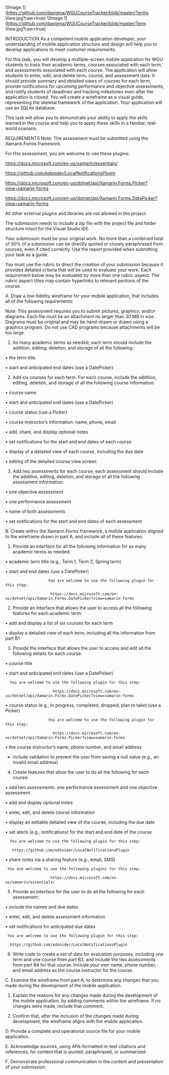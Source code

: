 ![Image 1](https://github.com/dasigma/WGUCourseTracker/blob/master/Terms View.jpg?raw=true) ![Image 1](https://github.com/dasigma/WGUCourseTracker/blob/master/Term View.jpg?raw=true)


INTRODUCTION
As a competent mobile application developer, your understanding of mobile application structure and design will help you to develop applications to meet customer requirements.



For this task, you will develop a multiple-screen mobile application for WGU students to track their academic terms, courses associated with each term, and assessments associated with each course. The application will allow students to enter, edit, and delete term, course, and assessment data. It should provide summary and detailed views of courses for each term, provide notifications for upcoming performance and objective assessments, and notify students of deadlines and tracking milestones even after the application is closed. You will create a wireframe as a visual guide, representing the skeletal framework of the application. Your application will use an SQLite database.



This task will allow you to demonstrate your ability to apply the skills learned in the course and help you to apply these skills in a familiar, real-world scenario.

REQUIREMENTS
Note: The assessment must be submitted using the Xamarin.Forms framework. 

For this assessment, you are welcome to use these plugins:


https://docs.microsoft.com/en-us/xamarin/essentials/

https://github.com/edsnider/LocalNotificationsPlugin

https://docs.microsoft.com/en-us/dotnet/api/Xamarin.Forms.Picker?view=xamarin-forms

https://docs.microsoft.com/en-us/dotnet/api/Xamarin.Forms.DatePicker?view=xamarin-forms


All other external plugins and libraries are not allowed in the project.



The submission needs to include a zip file with the project file and folder structure intact for the Visual Studio IDE.



Your submission must be your original work. No more than a combined total of 30% of a submission can be directly quoted or closely paraphrased from sources, even if cited correctly. Use the report provided when submitting your task as a guide.

 You must use the rubric to direct the creation of your submission because it provides detailed criteria that will be used to evaluate your work. Each requirement below may be evaluated by more than one rubric aspect. The rubric aspect titles may contain hyperlinks to relevant portions of the course.



A.  Draw a low-fidelity wireframe for your mobile application, that includes all of the following requirements:


Note: This assessment requires you to submit pictures, graphics, and/or diagrams. Each file must be an attachment no larger than 30 MB in size. Diagrams must be original and may be hand-drawn or drawn using a graphics program. Do not use CAD programs because attachments will be too large.




1.  As many academic terms as needed; each  term should include the addition, editing, deletion, and storage of all  the following:

•   the term title

•   start and anticipated end dates (use a DatePicker)

2.  Add six courses for each  term. For each  course, include the addition, editing, deletion, and storage of all  the following course information:

•   course name

•   start and anticipated end dates (use a DatePicker)

•   course status (use a Picker)

•   course instructor’s information: name, phone, email

•   add, share, and display optional notes

•   set notifications for the start and end dates of each  course 

•   display of a detailed view of each  course, including the due date

•   editing of the detailed course view screen

3.  Add two assessments for each  course; each  assessment should include the addition, editing, deletion, and storage of all  the following assessment information:

•   one objective assessment

•   one performance assessment

•   name of both  assessments

•   set notifications for the start and end dates of each  assessment


B.  Create within the Xamarin.Forms framework, a mobile application aligned to the wireframe drawn in part A, and include all  of these features:

1.  Provide an interface for all  the following information for as many academic terms as needed:

•   academic term title (e.g., Term 1, Term 2, Spring term)

•   start and end dates (use a DatePicker)

                       You are welcome to use the following plugin for this step:

                        https://docs.microsoft.com/en-us/dotnet/api/Xamarin.Forms.DatePicker?view=xamarin-forms

2.  Provide an interface that allows the user to access all the following features for each academic term:

•   add and display a list of six courses for each term

•   display a detailed view of each  term, including all  the information from part B1

3.  Provide the interface that allows the user to access and edit all  the following details for each course:

•   course title

•   start and anticipated end dates (use a DatePicker)

      You are welcome to use the following plugin for this step:

                         https://docs.microsoft.com/en-us/dotnet/api/Xamarin.Forms.DatePicker?view=xamarin-forms

•   course status (e.g., in progress, completed, dropped, plan to take) (use a Picker)

                       You are welcome to use the following plugin for this step:

                         https://docs.microsoft.com/en-us/dotnet/api/Xamarin.Forms.Picker?view=xamarin-forms

•   the course instructor’s name, phone number, and email address
- include validation to prevent the user from saving a null value (e.g., an invalid email address)

4.  Create features that allow the user to do all  the following for each course:

•   add two assessments: one performance assessment and one objective assessment

•   add and display optional notes

•   enter, edit, and delete course information

•   display an editable detailed view of the course, including the due date

•   set alerts (e.g., notifications) for the start and end date of the course

      You are welcome to use the following plugin for this step:

       https://github.com/edsnider/LocalNotificationsPlugin

•   share notes via a sharing feature (e.g., email, SMS)

     You are welcome to use the following plugins for this step:

                        https://docs.microsoft.com/en-us/xamarin/essentials/

5.  Provide an interface for the user to do all  the following for each  assessment:

•   include the names and due dates

•   enter, edit, and delete assessment information

•   set notifications for anticipated due dates

     You are welcome to use the following plugin for this step:

      https://github.com/edsnider/LocalNotificationsPlugin

6.  Write code to create a set of data for evaluation purposes, including one term and one course from part B3, and include the two assessments from part B4 for that course. Include your own name, phone number, and email address as the course instructor for the course.



C.  Examine the wireframe from part A, to determine any changes that you made during the development of the mobile application.

1.  Explain the reasons for any changes made during the development of the mobile application, by adding comments within the wireframe. If no changes were made, include that comment.

2.   Confirm that, after the inclusion of the changes made during development, the wireframe aligns with the mobile application.


D.  Provide a complete and operational source file for your mobile application.


E.  Acknowledge sources, using APA-formatted in-text citations and references, for content that is quoted, paraphrased, or summarized.


F.  Demonstrate professional communication in the content and presentation of your submission.
